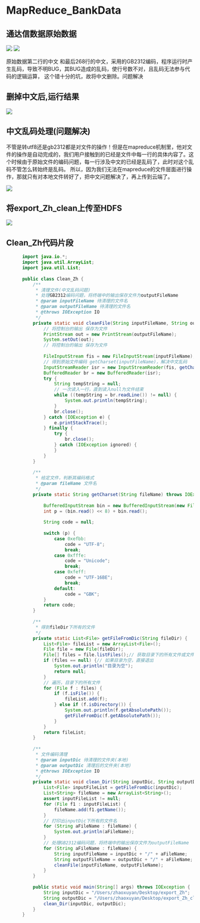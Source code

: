 # MapReduce_BankData

## 通达信数据原始数据
![](https://ws3.sinaimg.cn/large/006tKfTcgy1fqpexgouubj312o0o6qgr.jpg)
![](https://ws1.sinaimg.cn/large/006tKfTcgy1fqpexx5nnqj30mo03iq38.jpg)

  原始数据第二行的中文 和最后268行的中文，采用的GB2312编码，程序运行时产生乱码，导致不明BUG，其BUG造成的乱码，使行号数不对，且乱码无法参与代码的逻辑运算， 这个错十分的坑，故将中文删除。问题解决

## 删掉中文后,运行结果
![](https://ws4.sinaimg.cn/large/006tKfTcgy1fqpf5zwqcqj30qw0r4tcb.jpg)

## 中文乱码处理(问题解决)
  不管是转utf8还是gb2312都是对文件的操作！但是在mapreduce机制里，他对文件的操作是自动完成的，我们用户接触到的已经是文件中每一行的具体内容了。这个时候由于原始文件的编码问题，每一行涉及中文的已经是乱码了，此时对这个乱码不管怎么转始终是乱码。
  所以，因为我们无法在mapreduce的文件层面进行操作，那就只有对本地文件转好了，把中文问题解决了，再上传到云端了。
  

![](https://ws4.sinaimg.cn/large/006tKfTcgy1fqq1mokzbnj3078096t8t.jpg)
## 将export_Zh_clean上传至HDFS
![](https://ws3.sinaimg.cn/large/006tKfTcgy1fqq272ru77j317o02edgj.jpg)
## Clean_Zh代码片段
```java
      import java.io.*;
      import java.util.ArrayList;
      import java.util.List;
      
      public class Clean_Zh {
          /**
           * 清理文件(中文乱码问题)
           * 处理GB2312编码问题，将终端中的输出保存文件为outputFileName
           * @param inputFileName 待清理的文件名
           * @param outputFileName 待清理的文件名
           * @throws IOException IO
           */
          private static void cleanFile(String inputFileName, String outputFileName) throws IOException {
              // 将控制台的输出 保存为文件
              PrintStream out = new PrintStream(outputFileName);
              System.setOut(out);
              // 将控制台的输出 保存为文件
      
              FileInputStream fis = new FileInputStream(inputFileName);
              // 得到原始文件编码 getCharset(inputFileName)，解决中文乱码
              InputStreamReader isr = new InputStreamReader(fis, getCharset(inputFileName));
              BufferedReader br = new BufferedReader(isr);
              try {
                  String tempString = null;
                  // 一次读入一行，直到读入null为文件结束
                  while ((tempString = br.readLine()) != null) {
                      System.out.println(tempString);
                  }
                  br.close();
              } catch (IOException e) {
                  e.printStackTrace();
              } finally {
                  try {
                      br.close();
                  } catch (IOException ignored) {
                  }
              }
          }
      
          /**
           * 给定文件，判断其编码格式
           * @param fileName 文件名
           */
          private static String getCharset(String fileName) throws IOException {
      
              BufferedInputStream bin = new BufferedInputStream(new FileInputStream(fileName));
              int p = (bin.read() << 8) + bin.read();
      
              String code = null;
      
              switch (p) {
                  case 0xefbb:
                      code = "UTF-8";
                      break;
                  case 0xfffe:
                      code = "Unicode";
                      break;
                  case 0xfeff:
                      code = "UTF-16BE";
                      break;
                  default:
                      code = "GBK";
              }
              return code;
          }
      
          /**
           * 得到fileDir下所有的文件
           */
          private static List<File> getFileFromDic(String fileDir) {
              List<File> fileList = new ArrayList<File>();
              File file = new File(fileDir);
              File[] files = file.listFiles();// 获取目录下的所有文件或文件夹
              if (files == null) {// 如果目录为空，直接退出
                  System.out.println("目录为空");
                  return null;
              }
              // 遍历，目录下的所有文件
              for (File f : files) {
                  if (f.isFile()) {
                      fileList.add(f);
                  } else if (f.isDirectory()) {
                      System.out.println(f.getAbsolutePath());
                      getFileFromDic(f.getAbsolutePath());
                  }
              }
              return fileList;
          }
      
          /**
           * 文件编码清理
           * @param inputDic 待清理的文件夹(本地)
           * @param outputDic 清理后的文件夹(本地)
           * @throws IOException IO
           */
          private static void clean_Dir(String inputDic, String outputDic) throws IOException {
              List<File> inputFileList = getFileFromDic(inputDic);
              List<String> fileName = new ArrayList<String>();
              assert inputFileList != null;
              for (File f1 : inputFileList) {
                  fileName.add(f1.getName());
              }
              // 打印出inputDic下所有的文件名
              for (String aFileName : fileName) {
                  System.out.println(aFileName);
              }
              // 处理GB2312编码问题，将终端中的输出保存文件为outputFileName
              for (String aFileName : fileName) {
                  String inputFileName = inputDic + "/" + aFileName;
                  String outputFileName = outputDic + "/" + aFileName;
                  cleanFile(inputFileName, outputFileName);
              }
          }
      
          public static void main(String[] args) throws IOException {
              String inputDic = "/Users/zhaoxuyan/Desktop/export_Zh";
              String outputDic = "/Users/zhaoxuyan/Desktop/export_Zh_clean";
              clean_Dir(inputDic, outputDic);
          }
      }
```
